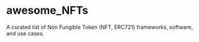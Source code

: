 # awesome_NFTs
A curated list of Non Fungible Token (NFT, ERC721) frameworks, software, and use cases.
